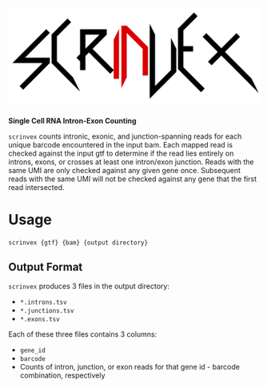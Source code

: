 ![Scrinvex Logo](scrinvex.png)
---
**Single Cell RNA Intron-Exon Counting**


`scrinvex` counts intronic, exonic, and junction-spanning reads for each unique barcode encountered in the input bam.
Each mapped read is checked against the input gtf to determine if the read lies entirely on introns, exons, or crosses at least one intron/exon junction.
Reads with the same UMI are only checked against any given gene once. Subsequent reads with the same UMI will not be checked against any gene that the first read intersected.

# Usage

`scrinvex {gtf} {bam} {output directory}`

## Output Format

`scrinvex` produces 3 files in the output directory:
* `*.introns.tsv`
* `*.junctions.tsv`
* `*.exons.tsv`

Each of these three files contains 3 columns:
* `gene_id`
* `barcode`
* Counts of intron, junction, or exon reads for that gene id - barcode combination, respectively
